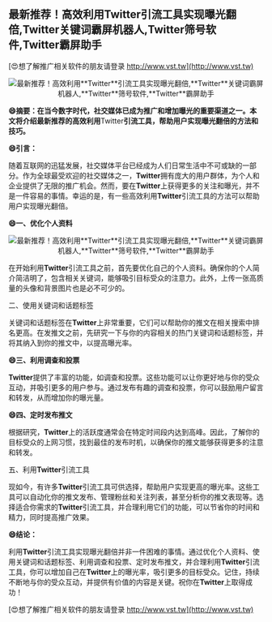 ## **最新推荐！高效利用**Twitter**引流工具实现曝光翻倍,**Twitter**关键词霸屏机器人,**Twitter**筛号软件,**Twitter**霸屏助手**

[😍想了解推广相关软件的朋友请登录 http://www.vst.tw](http://www.vst.tw)

 <center><img src="https://vst.tw/MP4/tuiguang/png/2.png" alt="最新推荐！高效利用**Twitter**引流工具实现曝光翻倍,**Twitter**关键词霸屏机器人,**Twitter**筛号软件,**Twitter**霸屏助手"></center>

**😄摘要：在当今数字时代，社交媒体已成为推广和增加曝光的重要渠道之一。本文将介绍最新推荐的高效利用**Twitter**引流工具，帮助用户实现曝光翻倍的方法和技巧。**

**😄引言：**

随着互联网的迅猛发展，社交媒体平台已经成为人们日常生活中不可或缺的一部分。作为全球最受欢迎的社交媒体之一，**Twitter**拥有庞大的用户群体，为个人和企业提供了无限的推广机会。然而，要在**Twitter**上获得更多的关注和曝光，并不是一件容易的事情。幸运的是，有一些高效利用**Twitter**引流工具的方法可以帮助用户实现曝光翻倍。

**😄一、优化个人资料**

 <center><img src="https://vst.tw/MP4/tuiguang/png/5.png" alt="最新推荐！高效利用**Twitter**引流工具实现曝光翻倍,**Twitter**关键词霸屏机器人,**Twitter**筛号软件,**Twitter**霸屏助手"></center>

在开始利用**Twitter**引流工具之前，首先要优化自己的个人资料。确保你的个人简介简洁明了，包含相关关键词，能够吸引目标受众的注意力。此外，上传一张高质量的头像和背景图片也是必不可少的。

二、使用关键词和话题标签

关键词和话题标签在**Twitter**上非常重要，它们可以帮助你的推文在相关搜索中排名更高。在发推文之前，先研究一下与你的内容相关的热门关键词和话题标签，并将其纳入到你的推文中，以提高曝光率。

**😄三、利用调查和投票**

**Twitter**提供了丰富的功能，如调查和投票。这些功能可以让你更好地与你的受众互动，并吸引更多的用户参与。通过发布有趣的调查和投票，你可以鼓励用户留言和转发，从而增加你的曝光量。

**😄四、定时发布推文**

根据研究，**Twitter**上的活跃度通常会在特定时间段内达到高峰。因此，了解你的目标受众的上网习惯，找到最佳的发布时机，以确保你的推文能够获得更多的注意和转发。

五、利用**Twitter**引流工具

现如今，有许多**Twitter**引流工具可供选择，帮助用户实现更高的曝光率。这些工具可以自动化你的推文发布、管理粉丝和关注列表，甚至分析你的推文表现等。选择适合你需求的**Twitter**引流工具，并合理利用它们的功能，可以节省你的时间和精力，同时提高推广效果。

**😄结论：**

利用**Twitter**引流工具实现曝光翻倍并非一件困难的事情。通过优化个人资料、使用关键词和话题标签、利用调查和投票、定时发布推文，并合理利用**Twitter**引流工具，你可以增加自己在**Twitter**上的曝光率，吸引更多的目标受众。记住，持续不断地与你的受众互动，并提供有价值的内容是关键。祝你在**Twitter**上取得成功！

[😍想了解推广相关软件的朋友请登录 http://www.vst.tw](http://www.vst.tw)



